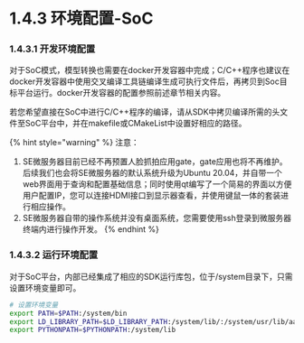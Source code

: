 # 1.4.3 环境配置-SoC

### 1.4.3.1 开发环境配置

对于SoC模式，模型转换也需要在docker开发容器中完成；C/C++程序也建议在docker开发容器中使用交叉编译工具链编译生成可执行文件后，再拷贝到Soc目标平台运行。docker开发容器的配置参照前述章节相关内容。

若您希望直接在SoC中进行C/C++程序的编译，请从SDK中拷贝编译所需的头文件至SoC平台中，并在makefile或CMakeList中设置好相应的路径。

{% hint style="warning" %}
注意：

1. SE微服务器目前已经不再预置人脸抓拍应用gate，gate应用也将不再维护。后续我们也会将SE微服务器的默认系统升级为Ubuntu 20.04，并自带一个web界面用于查询和配置基础信息；同时使用qt编写了一个简易的界面以方便用户配置IP，您可以连接HDMI接口到显示器查看，并使用键鼠一体的套装进行相应操作。
2. SE微服务器自带的操作系统并没有桌面系统，您需要使用ssh登录到微服务器终端内进行操作开发。
{% endhint %}

### 1.4.3.2 运行环境配置 <a href="#envsetup_on_soc" id="envsetup_on_soc"></a>

对于SoC平台，内部已经集成了相应的SDK运行库包，位于/system目录下，只需设置环境变量即可。

```bash
# 设置环境变量
export PATH=$PATH:/system/bin
export LD_LIBRARY_PATH=$LD_LIBRARY_PATH:/system/lib/:/system/usr/lib/aarch64-linux-gnu
export PYTHONPATH=$PYTHONPATH:/system/lib
```
